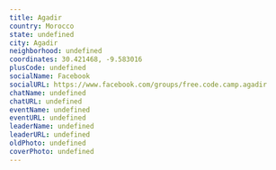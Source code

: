 ```yaml
---
title: Agadir
country: Morocco
state: undefined
city: Agadir
neighborhood: undefined
coordinates: 30.421468, -9.583016
plusCode: undefined
socialName: Facebook
socialURL: https://www.facebook.com/groups/free.code.camp.agadir
chatName: undefined
chatURL: undefined
eventName: undefined
eventURL: undefined
leaderName: undefined
leaderURL: undefined
oldPhoto: undefined
coverPhoto: undefined
---
```

